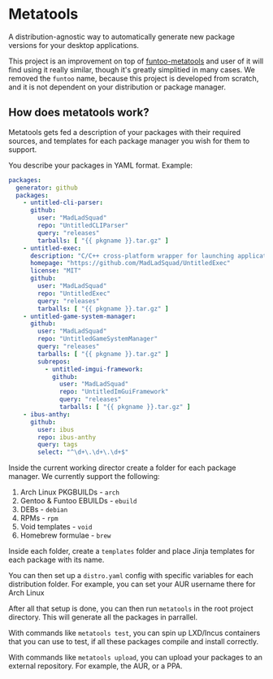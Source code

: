 # Metatools
A distribution-agnostic way to automatically generate new package versions for your desktop applications.

This project is an improvement on top of [funtoo-metatools]() and user of it will find using it really similar, though it's greatly simplitied in many cases.
We removed the `funtoo` name, because this project is developed from scratch, and it is not dependent on your distribution or package manager.

## How does metatools work?
Metatools gets fed a description of your packages with their required sources, and templates for each package manager you wish for them to support.

You describe your packages in YAML format. Example:
```yaml
packages:
  generator: github
  packages:
    - untitled-cli-parser:
      github:
        user: "MadLadSquad"
        repo: "UntitledCLIParser"
        query: "releases"
        tarballs: [ "{{ pkgname }}.tar.gz" ]
    - untitled-exec:
      description: "C/C++ cross-platform wrapper for launching applications as separate processes"
      homepage: "https://github.com/MadLadSquad/UntitledExec"
      license: "MIT"
      github:
        user: "MadLadSquad"
        repo: "UntitledExec"
        query: "releases"
        tarballs: [ "{{ pkgname }}.tar.gz" ]
    - untitled-game-system-manager:
      github:
        user: "MadLadSquad"
        repo: "UntitledGameSystemManager"
        query: "releases"
        tarballs: [ "{{ pkgname }}.tar.gz" ]
        subrepos:
          - untitled-imgui-framework:
            github:
              user: "MadLadSquad"
              repo: "UntitledImGuiFramework"
              query: "releases"
              tarballs: [ "{{ pkgname }}.tar.gz" ]
    - ibus-anthy:
      github:
        user: ibus
        repo: ibus-anthy
        query: tags
        select: "^\d+\.\d+\.\d+$"
```
Inside the current working director create a folder for each package manager. We currently support the following:

1. Arch Linux PKGBUILDs - `arch`
1. Gentoo & Funtoo EBUILDs - `ebuild`
1. DEBs - `debian`
1. RPMs - `rpm`
1. Void templates - `void`
1. Homebrew formulae - `brew`

Inside each folder, create a `templates` folder and place Jinja templates for each package with its name.

You can then set up a `distro.yaml` config with specific variables for each distribution folder. For example, you can set your AUR username there for Arch Linux

After all that setup is done, you can then run `metatools` in the root project directory. This will generate all the packages in parrallel.

With commands like `metatools test`, you can spin up LXD/Incus containers that you can use to test, if all these packages compile and install correctly.

With commands like `metatools upload`, you can upload your packages to an external repository. For example, the AUR, or a PPA.

